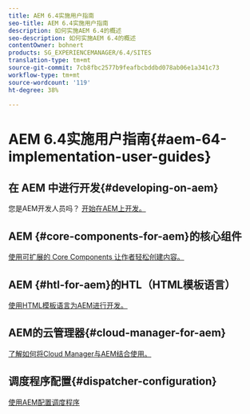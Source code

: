 ```yaml
---
title: AEM 6.4实施用户指南
seo-title: AEM 6.4实施用户指南
description: 如何实施AEM 6.4的概述
seo-description: 如何实施AEM 6.4的概述
contentOwner: bohnert
products: SG_EXPERIENCEMANAGER/6.4/SITES
translation-type: tm+mt
source-git-commit: 7cb8fbc2577b9feafbcbddbd078ab06e1a341c73
workflow-type: tm+mt
source-wordcount: '119'
ht-degree: 38%

---
```



# AEM 6.4实施用户指南{#aem-64-implementation-user-guides}

## 在 AEM 中进行开发{#developing-on-aem}

您是AEM开发人员吗？ [开始在AEM上开发。](/help/sites-developing/home.md)

## AEM {#core-components-for-aem}的核心组件

[使用可扩展的 Core Components 让作者轻松创建内容。](https://docs.adobe.com/content/help/zh-Hans/experience-manager-core-components/using/introduction.html)

## AEM {#htl-for-aem}的HTL（HTML模板语言）

[使用HTML模板语言为AEM进行开发。](https://docs.adobe.com/content/help/zh-Hans/experience-manager-htl/using/overview.html)

## AEM的云管理器{#cloud-manager-for-aem}

[了解如何将Cloud Manager与AEM结合使用。](https://docs.adobe.com/content/help/zh-Hans/experience-manager-cloud-manager/using/introduction-to-cloud-manager.html)

## 调度程序配置{#dispatcher-configuration}

[使用AEM配置调度程序](https://docs.adobe.com/content/help/zh-Hans/experience-manager-dispatcher/using/dispatcher.html)
